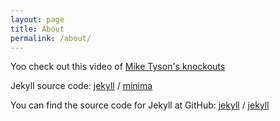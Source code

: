 ```yaml
---
layout: page
title: About
permalink: /about/
---
```


Yoo check out this video of [Mike Tyson's knockouts](https://www.youtube.com/watch?v=I8Vk4CnupEY)

Jekyll source code:
[jekyll][jekyll-organization] /
[minima](https://github.com/jekyll/minima)

You can find the source code for Jekyll at GitHub:
[jekyll][jekyll-organization] /
[jekyll](https://github.com/jekyll/jekyll)


[jekyll-organization]: https://github.com/jekyll
